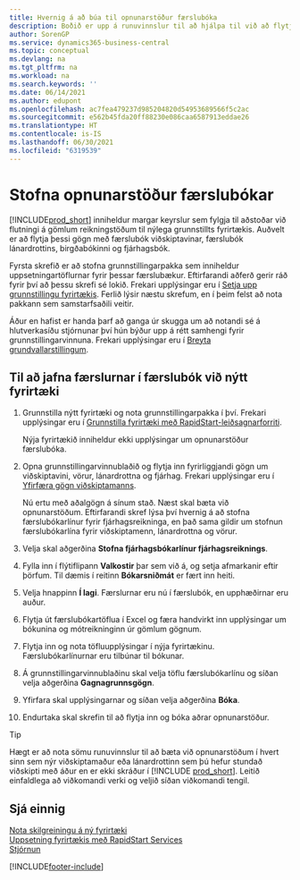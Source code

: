 ```yaml
---
title: Hvernig á að búa til opnunarstöður færslubóka
description: Boðið er upp á runuvinnslur til að hjálpa til við að flytja gamlar reikningsstöður til nýlega grunnstillts fyrirtækis. Auðvelt er að flytja þessi gögn með færslubókunum.
author: SorenGP
ms.service: dynamics365-business-central
ms.topic: conceptual
ms.devlang: na
ms.tgt_pltfrm: na
ms.workload: na
ms.search.keywords: ''
ms.date: 06/14/2021
ms.author: edupont
ms.openlocfilehash: ac7fea479237d985204820d54953689566f5c2ac
ms.sourcegitcommit: e562b45fda20ff88230e086caa6587913eddae26
ms.translationtype: HT
ms.contentlocale: is-IS
ms.lasthandoff: 06/30/2021
ms.locfileid: "6319539"
---
```

# <a name="create-journal-opening-balances"></a>Stofna opnunarstöður færslubókar

[!INCLUDE[prod_short](includes/prod_short.md)] inniheldur margar keyrslur sem fylgja til aðstoðar við flutningi á gömlum reikningstöðum til nýlega grunnstillts fyrirtækis. Auðvelt er að flytja þessi gögn með færslubók viðskiptavinar, færslubók lánardrottins, birgðabókinni og fjárhagsbók.

Fyrsta skrefið er að stofna grunnstillingarpakka sem inniheldur uppsetningartöflurnar fyrir þessar færslubækur. Eftirfarandi aðferð gerir ráð fyrir því að þessu skrefi sé lokið. Frekari upplýsingar eru í [Setja upp grunnstillingu fyrirtækis](admin-set-up-company-configuration.md). Ferlið lýsir næstu skrefum, en í þeim felst að nota pakkann sem samstarfsaðili veitir.  

Áður en hafist er handa þarf að ganga úr skugga um að notandi sé á hlutverkasíðu stjórnunar því hún býður upp á rétt samhengi fyrir grunnstillingarvinnuna. Frekari upplýsingar eru í [Breyta grundvallarstillingum](ui-change-basic-settings.md).

## <a name="to-apply-the-entries-in-a-journal-to-a-new-company"></a>Til að jafna færslurnar í færslubók við nýtt fyrirtæki

1. Grunnstilla nýtt fyrirtæki og nota grunnstillingarpakka í því. Frekari upplýsingar eru í [Grunnstilla fyrirtæki með RapidStart-leiðsagnarforriti](admin-how-to-configure-a-company-with-the-rapidstart-wizard.md).  

    Nýja fyrirtækið inniheldur ekki upplýsingar um opnunarstöður færslubóka.  

2. Opna grunnstillingarvinnublaðið og flytja inn fyrirliggjandi gögn um viðskiptavini, vörur, lánardrottna og fjárhag. Frekari upplýsingar eru í [Yfirfæra gögn viðskiptamanns](admin-migrate-customer-data.md).  

    Nú ertu með aðalgögn á sínum stað. Næst skal bæta við opnunarstöðum. Eftirfarandi skref lýsa því hvernig á að stofna færslubókarlínur fyrir fjárhagsreikninga, en það sama gildir um stofnun færslubókarlína fyrir viðskiptamenn, lánardrottna og vörur.  
3. Velja skal aðgerðina **Stofna fjárhagsbókarlínur fjárhagsreiknings**.  
4. Fylla inn í flýtiflipann **Valkostir** þar sem við á, og setja afmarkanir eftir þörfum. Til dæmis í reitinn **Bókarsniðmát** er fært inn heiti.  
5. Velja hnappinn **Í lagi**. Færslurnar eru nú í færslubók, en upphæðirnar eru auður.  
6. Flytja út færslubókartöflua í Excel og færa handvirkt inn upplýsingar um bókunina og mótreikninginn úr gömlum gögnum.
7. Flytja inn og nota töfluupplýsingar í nýja fyrirtækinu. Færslubókarlínurnar eru tilbúnar til bókunar.  
8. Á grunnstillingarvinnublaðinu skal velja töflu færslubókarlínu og síðan velja aðgerðina **Gagnagrunnsgögn**.  
9. Yfirfara skal upplýsingarnar og síðan velja aðgerðina **Bóka**.  
10. Endurtaka skal skrefin til að flytja inn og bóka aðrar opnunarstöður.  

> [!TIP]
> Hægt er að nota sömu runuvinnslur til að bæta við opnunarstöðum í hvert sinn sem nýr viðskiptamaður eða lánardrottinn sem þú hefur stundað viðskipti með áður en er ekki skráður í [!INCLUDE [prod_short](includes/prod_short.md)]. Leitið einfaldlega að viðkomandi verki og veljið síðan viðkomandi tengil.

## <a name="see-also"></a>Sjá einnig

[Nota skilgreiningu á ný fyrirtæki](admin-apply-configuration-to-new-companies.md)  
[Uppsetning fyrirtækis með RapidStart Services](admin-set-up-a-company-with-rapidstart.md)  
[Stjórnun](admin-setup-and-administration.md)  


[!INCLUDE[footer-include](includes/footer-banner.md)]